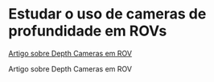 # Estudar o uso de cameras de profundidade em ROVs

[Artigo sobre Depth Cameras em ROV](Underwater-3D-Capture-using-a-Low-Cost-Commercial-Depth-Camera.pdf)

Artigo sobre Depth Cameras em ROV